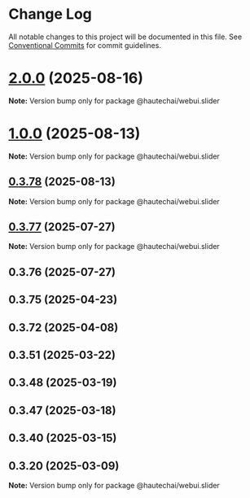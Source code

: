 # Change Log

All notable changes to this project will be documented in this file.
See [Conventional Commits](https://conventionalcommits.org) for commit guidelines.

# [2.0.0](https://github.com/HautechAI/webui/compare/@hautechai/webui.slider@1.0.0...@hautechai/webui.slider@2.0.0) (2025-08-16)

**Note:** Version bump only for package @hautechai/webui.slider





# [1.0.0](https://github.com/HautechAI/webui/compare/@hautechai/webui.slider@0.3.78...@hautechai/webui.slider@1.0.0) (2025-08-13)

**Note:** Version bump only for package @hautechai/webui.slider

## [0.3.78](https://github.com/HautechAI/webui/compare/@hautechai/webui.slider@0.3.77...@hautechai/webui.slider@0.3.78) (2025-08-13)

**Note:** Version bump only for package @hautechai/webui.slider

## [0.3.77](https://github.com/HautechAI/webui/compare/@hautechai/webui.slider@0.3.76...@hautechai/webui.slider@0.3.77) (2025-07-27)

**Note:** Version bump only for package @hautechai/webui.slider

## 0.3.76 (2025-07-27)

## 0.3.75 (2025-04-23)

## 0.3.72 (2025-04-08)

## 0.3.51 (2025-03-22)

## 0.3.48 (2025-03-19)

## 0.3.47 (2025-03-18)

## 0.3.40 (2025-03-15)

## 0.3.20 (2025-03-09)

**Note:** Version bump only for package @hautechai/webui.slider
